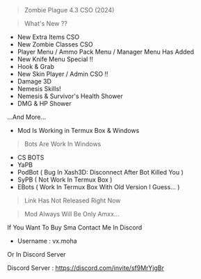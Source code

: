 > Zombie Plague 4.3 CSO (2024)

> What's New ??

- New Extra Items CSO
- New Zombie Classes CSO
- Player Menu / Ammo Pack Menu / Manager Menu Has Added
- New Knife Menu Special !!
- Hook & Grab
- New Skin Player / Admin CSO !!
- Damage 3D
- Nemesis Skills!
- Nemesis & Survivor's Health Shower
- DMG & HP Shower

...And More...

- Mod Is Working in Termux Box & Windows

> Bots Are Work In Windows

- CS BOTS
- YaPB
- PodBot ( Bug In Xash3D: Disconnect After Bot Killed You )
- SyPB ( Not Work In Termux Box )
- EBots ( Work In Termux Box With Old Version I Guess... )


> Link Has Not Released Right Now 

> Mod Always Will Be Only Amxx...

If You Want To Buy Sma Contact Me In Discord

- Username : vx.moha

Or In Discord Server

Discord Server : https://discord.com/invite/sf9MrYjgBr
